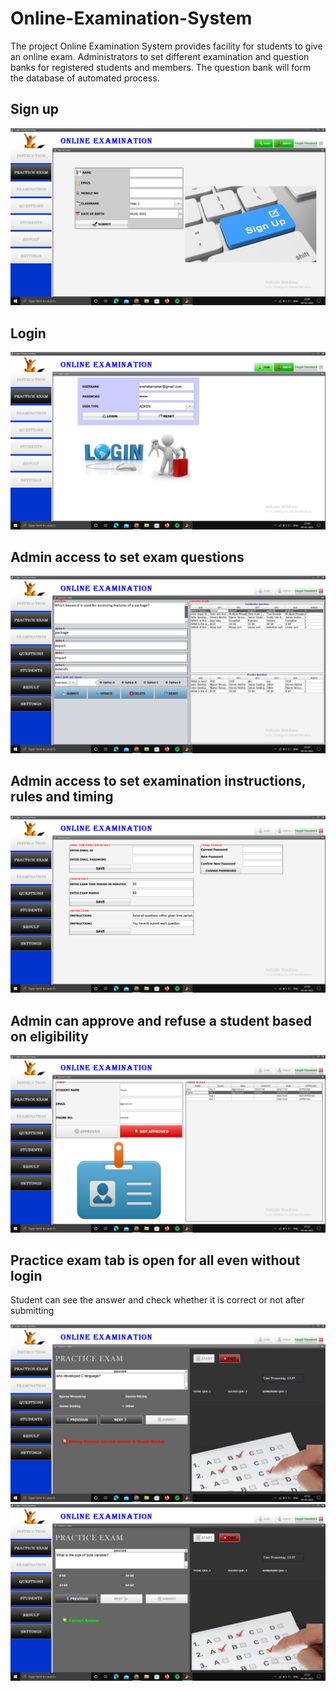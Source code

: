 # Online-Examination-System
The project Online Examination System provides facility for students to give an online exam. Administrators to set different examination and question banks for registered students and members. The question bank will form the database of automated process.

## Sign up
![Screenshot](1.png)

## Login
![Screenshot](2.png)

## Admin access to set exam questions
![Screenshot](3.png)

## Admin access to set examination instructions, rules and timing
![Screenshot](4.png)

## Admin can approve and refuse a student based on eligibility
![Screenshot](5.png)

## Practice exam tab is open for all even without login
 Student can see the answer and check whether it is correct or not after submitting
 
![Screenshot](6.png)
![Screenshot](7.png)
